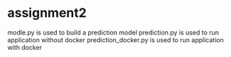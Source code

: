 # assignment2
modle.py is used to build a prediction model
prediction.py is used to run application without docker
prediction_docker.py is used to run application with docker
